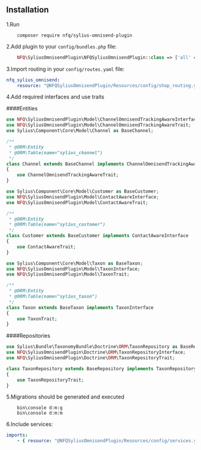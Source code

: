 
## Installation

1.Run 
```
    composer require nfq/sylius-omnisend-plugin
```

2.Add plugin to your `config/bundles.php` file:

```php
    NFQ\SyliusOmnisendPlugin\NFQSyliusOmnisendPlugin::class => ['all' => true],
```

3.Import routing in your `config/routes.yaml` file:

```yaml
nfq_sylius_omnisend:
    resource: "@NFQSyliusOmnisendPlugin/Resources/config/shop_routing.yml"
```

4.Add required interfaces and use traits

####Entities
```php
use NFQ\SyliusOmnisendPlugin\Model\ChannelOmnisendTrackingAwareInterface;
use NFQ\SyliusOmnisendPlugin\Model\ChannelOmnisendTrackingAwareTrait;
use Sylius\Component\Core\Model\Channel as BaseChannel;

/**
 * @ORM\Entity
 * @ORM\Table(name="sylius_channel")
 */
class Channel extends BaseChannel implements ChannelOmnisendTrackingAwareInterface
{
    use ChannelOmnisendTrackingAwareTrait;
}
```
```php
use Sylius\Component\Core\Model\Customer as BaseCustomer;
use NFQ\SyliusOmnisendPlugin\Model\ContactAwareInterface;
use NFQ\SyliusOmnisendPlugin\Model\ContactAwareTrait;

/**
 * @ORM\Entity
 * @ORM\Table(name="sylius_customer")
 */
class Customer extends BaseCustomer implements ContactAwareInterface
{
    use ContactAwareTrait;
}
```
```php
use Sylius\Component\Core\Model\Taxon as BaseTaxon;
use NFQ\SyliusOmnisendPlugin\Model\TaxonInterface;
use NFQ\SyliusOmnisendPlugin\Model\TaxonTrait;

/**
 * @ORM\Entity
 * @ORM\Table(name="sylius_taxon")
 */
class Taxon extends BaseTaxon implements TaxonInterface
{
    use TaxonTrait;
}
```
####Repositories

```php
use Sylius\Bundle\TaxonomyBundle\Doctrine\ORM\TaxonRepository as BaseRepository;
use NFQ\SyliusOmnisendPlugin\Doctrine\ORM\TaxonRepositoryInterface;
use NFQ\SyliusOmnisendPlugin\Doctrine\ORM\TaxonRepositoryTrait;

class TaxonRepository extends BaseRepository implements TaxonRepositoryInterface
{
    use TaxonRepositoryTrait;
}
```

5.Migrations should be generated and executed

```
    bin\console d:m:g
    bin\console d:m:m
```

6.Include services:

```yaml
imports:
    - { resource: "@NFQSyliusOmnisendPlugin/Resources/config/services.yaml" }
```

